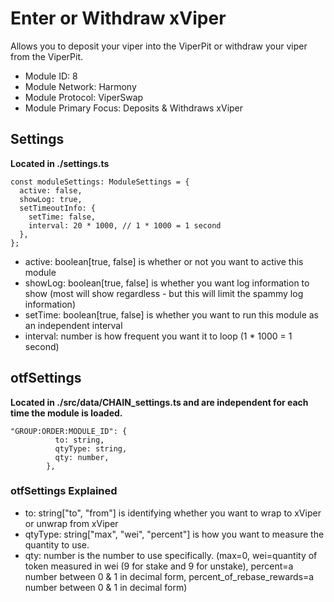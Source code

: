 # Enter or Withdraw xViper
Allows you to deposit your viper into the ViperPit or withdraw your viper from the ViperPit.

* Module ID: 8
* Module Network: Harmony
* Module Protocol: ViperSwap
* Module Primary Focus: Deposits & Withdraws xViper

## Settings
**Located in ./settings.ts**
```
const moduleSettings: ModuleSettings = {
  active: false,
  showLog: true,
  setTimeoutInfo: {
    setTime: false,
    interval: 20 * 1000, // 1 * 1000 = 1 second
  },
};
```

* active: boolean[true, false] is whether or not you want to active this module
* showLog: boolean[true, false] is whether you want log information to show (most will show regardless - but this will limit the spammy log information)
* setTime: boolean[true, false] is whether you want to run this module as an independent interval
* interval: number is how frequent you want it to loop (1 * 1000 = 1 second)

## otfSettings
**Located in ./src/data/CHAIN_settings.ts and are independent for each time the module is loaded.**
```
"GROUP:ORDER:MODULE_ID": {
          to: string,
          qtyType: string,
          qty: number,
        },
```

### otfSettings Explained
* to: string["to", "from"] is identifying whether you want to wrap to xViper or unwrap from xViper
* qtyType: string["max", "wei", "percent"] is how you want to measure the quantity to use.
* qty: number is the number to use specifically.  (max=0, wei=quantity of token measured in wei (9 for stake and 9 for unstake), percent=a number between 0 & 1 in decimal form, percent_of_rebase_rewards=a number between 0 & 1 in decimal form)